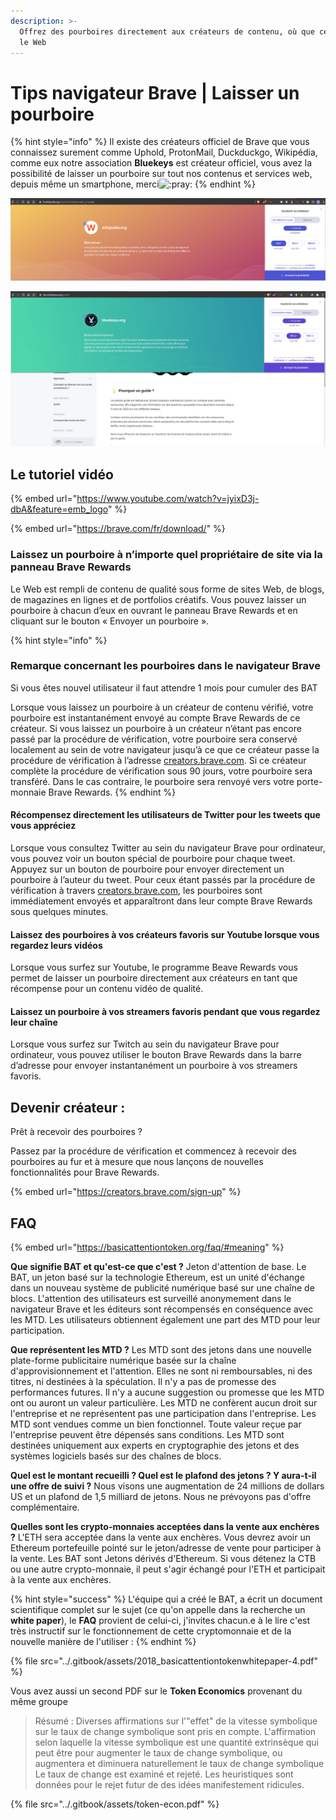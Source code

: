 ```yaml
---
description: >-
  Offrez des pourboires directement aux créateurs de contenu, où que ce soit sur
  le Web
---
```


# Tips navigateur Brave | Laisser un pourboire

{% hint style="info" %}
Il existe des créateurs officiel de Brave que vous connaissez surement comme Uphold, ProtonMail, Duckduckgo, Wikipédia, comme eux notre association **Bluekeys** est créateur officiel, vous avez la possibilité de laisser un pourboire sur tout nos contenus et services web, depuis même un smartphone, merci<img src="https://discord.com/assets/1904291ab1aa5d14b2adaaff23a578dd.svg" alt=":pray:" data-size="line">
{% endhint %}

![](../.gitbook/assets/capture-decran-du-2021-02-14-07-02-17.png)

![](<../.gitbook/assets/image (3).png>)

## Le tutoriel vidéo

{% embed url="https://www.youtube.com/watch?v=jyixD3j-dbA&feature=emb_logo" %}

{% embed url="https://brave.com/fr/download/" %}

### Laissez un pourboire à n’importe quel propriétaire de site via la panneau Brave Rewards

Le Web est rempli de contenu de qualité sous forme de sites Web, de blogs, de magazines en lignes et de portfolios créatifs. Vous pouvez laisser un pourboire à chacun d’eux en ouvrant le panneau Brave Rewards et en cliquant sur le bouton « Envoyer un pourboire ».&#x20;

{% hint style="info" %}
### Remarque concernant les pourboires dans le navigateur Brave

Si vous êtes nouvel utilisateur il faut attendre 1 mois pour cumuler des BAT

Lorsque vous laissez un pourboire à un créateur de contenu vérifié, votre pourboire est instantanément envoyé au compte Brave Rewards de ce créateur. Si vous laissez un pourboire à un créateur n’étant pas encore passé par la procédure de vérification, votre pourboire sera conservé localement au sein de votre navigateur jusqu’à ce que ce créateur passe la procédure de vérification à l’adresse [creators.brave.com](https://creators.brave.com). Si ce créateur complète la procédure de vérification sous 90 jours, votre pourboire sera transféré. Dans le cas contraire, le pourboire sera renvoyé vers votre porte-monnaie Brave Rewards.
{% endhint %}

#### Récompensez directement les utilisateurs de Twitter pour les tweets que vous appréciez

Lorsque vous consultez Twitter au sein du navigateur Brave pour ordinateur, vous pouvez voir un bouton spécial de pourboire pour chaque tweet. Appuyez sur un bouton de pourboire pour envoyer directement un pourboire à l’auteur du tweet. Pour ceux étant passés par la procédure de vérification à travers [creators.brave.com](https://creators.brave.com), les pourboires sont immédiatement envoyés et apparaîtront dans leur compte Brave Rewards sous quelques minutes.

#### Laissez des pourboires à vos créateurs favoris sur Youtube lorsque vous regardez leurs vidéos

Lorsque vous surfez sur Youtube, le programme Beave Rewards vous permet de laisser un pourboire directement aux créateurs en tant que récompense pour un contenu vidéo de qualité.&#x20;

#### Laissez un pourboire à vos streamers favoris pendant que vous regardez leur chaîne

Lorsque vous surfez sur Twitch au sein du navigateur Brave pour ordinateur, vous pouvez utiliser le bouton Brave Rewards dans la barre d’adresse pour envoyer instantanément un pourboire à vos streamers favoris.

## Devenir créateur :

Prêt à recevoir des pourboires ?

Passez par la procédure de vérification et commencez à recevoir des pourboires au fur et à mesure que nous lançons de nouvelles fonctionnalités pour Brave Rewards.

{% embed url="https://creators.brave.com/sign-up" %}

## FAQ

{% embed url="https://basicattentiontoken.org/faq/#meaning" %}

**Que signifie BAT et qu'est-ce que c'est ?** Jeton d'attention de base. Le BAT, un jeton basé sur la technologie Ethereum, est un unité d'échange dans un nouveau système de publicité numérique basé sur une chaîne de blocs. L'attention des utilisateurs est surveillé anonymement dans le navigateur Brave et les éditeurs sont récompensés en conséquence avec les MTD. Les utilisateurs obtiennent également une part des MTD pour leur participation.

**Que représentent les MTD ?** Les MTD sont des jetons dans une nouvelle plate-forme publicitaire numérique basée sur la chaîne d'approvisionnement et l'attention. Elles ne sont ni remboursables, ni des titres, ni destinées à la spéculation. Il n'y a pas de promesse des performances futures. Il n'y a aucune suggestion ou promesse que les MTD ont ou auront un valeur particulière. Les MTD ne confèrent aucun droit sur l'entreprise et ne représentent pas une participation dans l'entreprise. Les MTD sont vendues comme un bien fonctionnel. Toute valeur reçue par l'entreprise peuvent être dépensés sans conditions. Les MTD sont destinées uniquement aux experts en cryptographie des jetons et des systèmes logiciels basés sur des chaînes de blocs.

**Quel est le montant recueilli ? Quel est le plafond des jetons ? Y aura-t-il une offre de suivi ?** Nous visons une augmentation de 24 millions de dollars US et un plafond de 1,5 milliard de jetons. Nous ne prévoyons pas d'offre complémentaire.

**Quelles sont les crypto-monnaies acceptées dans la vente aux enchères ?** L'ETH sera acceptée dans la vente aux enchères. Vous devrez avoir un Ethereum portefeuille pointé sur le jeton/adresse de vente pour participer à la vente. Les BAT sont Jetons dérivés d'Ethereum. Si vous détenez la CTB ou une autre crypto-monnaie, il peut s'agir échangé pour l'ETH et participait à la vente aux enchères.

{% hint style="success" %}
L'équipe qui a créé le BAT, a écrit un document scientifique complet sur le sujet (ce qu'on appelle dans la recherche un **white paper**), le **FAQ** provient de celui-ci, j'invites chacun.e à le lire c'est très instructif sur le fonctionnement de cette cryptomonnaie et de la nouvelle manière de l'utiliser :
{% endhint %}

{% file src="../.gitbook/assets/2018_basicattentiontokenwhitepaper-4.pdf" %}

Vous avez aussi un second PDF sur le **Token Economics** provenant du même groupe

> Résumé : Diverses affirmations sur l'"effet" de la vitesse symbolique sur le taux de change symbolique sont pris en compte. L'affirmation selon laquelle la vitesse symbolique est une quantité extrinsèque qui peut être pour augmenter le taux de change symbolique, ou augmentera et diminuera naturellement le taux de change symbolique Le taux de change est examiné et rejeté. Les heuristiques sont données pour le rejet futur de des idées manifestement ridicules.

{% file src="../.gitbook/assets/token-econ.pdf" %}
